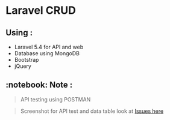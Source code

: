 <h1>Laravel CRUD</h1>

<h2>Using :</h2>
<ul>
	<li> Laravel 5.4 for API and web </li>
        <li> Database using MongoDB </li>
	<li> Bootstrap </li>
	<li> jQuery </li>
</ul>

<h2>:notebook: Note :</h2>

> API testing using POSTMAN

> Screenshot for API test and data table look at [Issues here](https://github.com/komblog/laravelAPI-CRUD/issues) 
